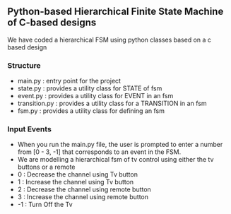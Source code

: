 ## Python-based Hierarchical Finite State Machine of C-based designs

We have coded a hierarchical FSM using python classes based on a c based design

### Structure
- main.py : entry point for the project
- state.py : provides a utility class for STATE of fsm
- event.py : provides a utility class for EVENT in an fsm
- transition.py : provides a utility class for a TRANSITION in an fsm
- fsm.py : provides a utility class for defining an fsm

### Input Events
- When you run the main.py file, the user is prompted to enter a number from [0 - 3, -1] that corresponds to an event in the FSM.
- We are modelling a hierarchical fsm of tv control using either the tv buttons or a remote
- 0 : Decrease the channel using Tv button
- 1 : Increase the channel using Tv button
- 2 : Decrease the channel using remote button
- 3 : Increase the channel using remote button
- -1 : Turn Off the Tv
